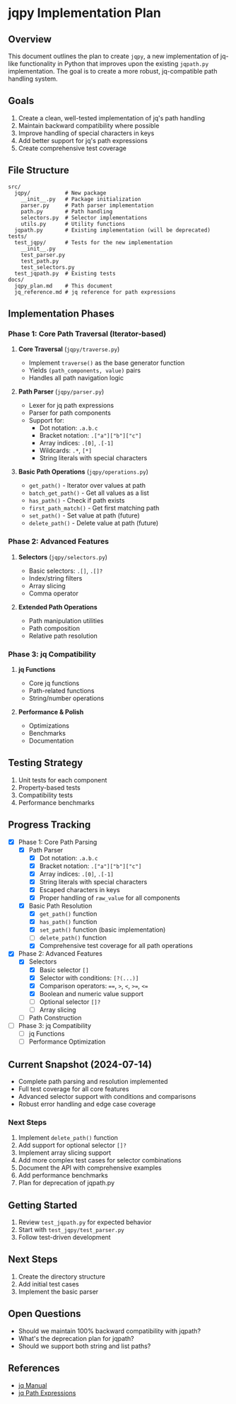 # jqpy Implementation Plan

## Overview
This document outlines the plan to create `jqpy`, a new implementation of jq-like functionality in Python that improves upon the existing `jqpath.py` implementation. The goal is to create a more robust, jq-compatible path handling system.

## Goals
1. Create a clean, well-tested implementation of jq's path handling
2. Maintain backward compatibility where possible
3. Improve handling of special characters in keys
4. Add better support for jq's path expressions
5. Create comprehensive test coverage

## File Structure
```
src/
  jqpy/           # New package
    __init__.py   # Package initialization
    parser.py     # Path parser implementation
    path.py       # Path handling
    selectors.py  # Selector implementations
    utils.py      # Utility functions
  jqpath.py       # Existing implementation (will be deprecated)
tests/
  test_jqpy/      # Tests for the new implementation
    __init__.py
    test_parser.py
    test_path.py
    test_selectors.py
  test_jqpath.py  # Existing tests
docs/
  jqpy_plan.md    # This document
  jq_reference.md # jq reference for path expressions
```

## Implementation Phases

### Phase 1: Core Path Traversal (Iterator-based)
1. **Core Traversal** (`jqpy/traverse.py`)
   - Implement `traverse()` as the base generator function
   - Yields `(path_components, value)` pairs
   - Handles all path navigation logic

2. **Path Parser** (`jqpy/parser.py`)
   - Lexer for jq path expressions
   - Parser for path components
   - Support for:
     - Dot notation: `.a.b.c`
     - Bracket notation: `.["a"]["b"]["c"]`
     - Array indices: `.[0]`, `.[-1]`
     - Wildcards: `.*`, `[*]`
     - String literals with special characters

3. **Basic Path Operations** (`jqpy/operations.py`)
   - `get_path()` - Iterator over values at path
   - `batch_get_path()` - Get all values as a list
   - `has_path()` - Check if path exists
   - `first_path_match()` - Get first matching path
   - `set_path()` - Set value at path (future)
   - `delete_path()` - Delete value at path (future)

### Phase 2: Advanced Features
1. **Selectors** (`jqpy/selectors.py`)
   - Basic selectors: `.[]`, `.[]?`
   - Index/string filters
   - Array slicing
   - Comma operator

2. **Extended Path Operations**
   - Path manipulation utilities
   - Path composition
   - Relative path resolution

### Phase 3: jq Compatibility
1. **jq Functions**
   - Core jq functions
   - Path-related functions
   - String/number operations

2. **Performance & Polish**
   - Optimizations
   - Benchmarks
   - Documentation

## Testing Strategy
1. Unit tests for each component
2. Property-based tests
3. Compatibility tests
4. Performance benchmarks

## Progress Tracking
- [x] Phase 1: Core Path Parsing
  - [x] Path Parser
    - [x] Dot notation: `.a.b.c`
    - [x] Bracket notation: `.["a"]["b"]["c"]`
    - [x] Array indices: `.[0]`, `.[-1]`
    - [x] String literals with special characters
    - [x] Escaped characters in keys
    - [x] Proper handling of `raw_value` for all components
  - [x] Basic Path Resolution
    - [x] `get_path()` function
    - [x] `has_path()` function
    - [x] `set_path()` function (basic implementation)
    - [ ] `delete_path()` function
    - [x] Comprehensive test coverage for all path operations
- [x] Phase 2: Advanced Features
  - [x] Selectors
    - [x] Basic selector `[]`
    - [x] Selector with conditions: `[?(...)]`
    - [x] Comparison operators: `==`, `>`, `<`, `>=`, `<=`
    - [x] Boolean and numeric value support
    - [ ] Optional selector `[]?`
    - [ ] Array slicing
  - [ ] Path Construction
- [ ] Phase 3: jq Compatibility
  - [ ] jq Functions
  - [ ] Performance Optimization

## Current Snapshot (2024-07-14)
- Complete path parsing and resolution implemented
- Full test coverage for all core features
- Advanced selector support with conditions and comparisons
- Robust error handling and edge case coverage

### Next Steps
1. Implement `delete_path()` function
2. Add support for optional selector `[]?`
3. Implement array slicing support
4. Add more complex test cases for selector combinations
5. Document the API with comprehensive examples
6. Add performance benchmarks
7. Plan for deprecation of jqpath.py

## Getting Started
1. Review `test_jqpath.py` for expected behavior
2. Start with `test_jqpy/test_parser.py`
3. Follow test-driven development

## Next Steps
1. Create the directory structure
2. Add initial test cases
3. Implement the basic parser

## Open Questions
- Should we maintain 100% backward compatibility with jqpath?
- What's the deprecation plan for jqpath?
- Should we support both string and list paths?

## References
- [jq Manual](https://stedolan.github.io/jq/manual/)
- [jq Path Expressions](https://stedolan.github.io/jq/manual/#Basicfilters)
